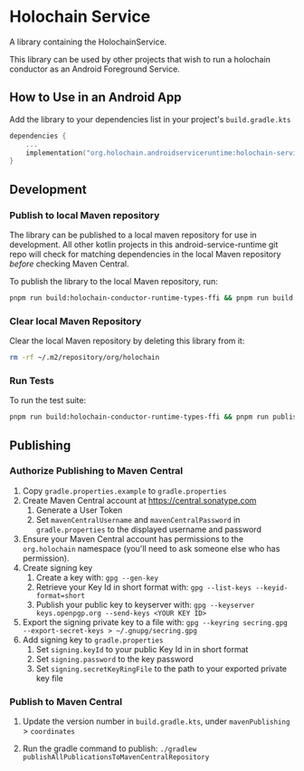 # Holochain Service

A library containing the HolochainService.

This library can be used by other projects that wish to run a holochain conductor as an Android Foreground Service.

## How to Use in an Android App

Add the library to your dependencies list in your project's `build.gradle.kts`

```kotlin
dependencies {
    ...
    implementation("org.holochain.androidserviceruntime:holochain-service:0.0.11")
}
```

## Development

### Publish to local Maven repository

The library can be published to a local maven repository for use in development. All other kotlin projects in this android-service-runtime git repo will check for matching dependencies in the local Maven repository *before* checking Maven Central.

To publish the library to the local Maven repository, run:

```bash
pnpm run build:holochain-conductor-runtime-types-ffi && pnpm run build:holochain-service-client && pnpm run publish:local:holochain-service-client && pnpm run build:holochain-conductor-runtime-ffi && pnpm run build:holochain-service && pnpm run publish:local:holochain-service
```

### Clear local Maven Repository

Clear the local Maven repository by deleting this library from it:

```bash
rm -rf ~/.m2/repository/org/holochain
```

### Run Tests

To run the test suite:

```bash
pnpm run build:holochain-conductor-runtime-types-ffi && pnpm run publish:local:holochain-service-client && pnpm run build:holochain-conductor-runtime-ffi && pnpm run test:holochain-service
```

## Publishing

### Authorize Publishing to Maven Central
1. Copy `gradle.properties.example` to `gradle.properties`
2. Create Maven Central account at https://central.sonatype.com
    1. Generate a User Token
    2. Set `mavenCentralUsername` and `mavenCentralPassword` in `gradle.properties` to the displayed username and password
3. Ensure your Maven Central account has permissions to the `org.holochain` namespace (you'll need to ask someone else who has permission).
3. Create signing key
    1. Create a key with: `gpg --gen-key`
    2. Retrieve your Key Id in short format with: `gpg --list-keys --keyid-format=short`
    3. Publish your public key to keyserver with: `gpg --keyserver keys.openpgp.org --send-keys <YOUR KEY ID>`
4. Export the signing private key to a file with: `gpg --keyring secring.gpg --export-secret-keys > ~/.gnupg/secring.gpg`
5. Add signing key to `gradle.properties`
    1. Set `signing.keyId` to your public Key Id in in short format
    2. Set `signing.password` to the key password
    3. Set `signing.secretKeyRingFile` to the path to your exported private key file

### Publish to Maven Central

1. Update the version number in `build.gradle.kts`, under `mavenPublishing` > `coordinates`

2. Run the gradle command to publish: `./gradlew publishAllPublicationsToMavenCentralRepository`